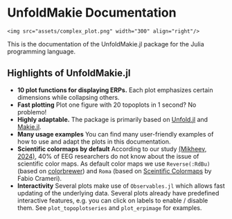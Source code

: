 # UnfoldMakie Documentation

```@raw html
<img src="assets/complex_plot.png" width="300" align="right"/>
```

This is the documentation of the UnfoldMakie.jl package for the Julia programming language. 

## Highlights of UnfoldMakie.jl

- **10 plot functions for displaying ERPs.**
Each plot emphasizes certain dimensions while collapsing others.
- **Fast plotting**
Plot one figure with 20 topoplots in 1 second? No problemo!
- **Highly adaptable.**
The package is primarily based on [Unfold.jl](https://github.com/unfoldtoolbox/unfold.jl/) and [Makie.jl](https://makie.juliaplots.org/stable/).
- **Many usage examples**
You can find many user-friendly examples of how to use and adapt the plots in this documentation.
- **Scientific colormaps by default**
According to our study [(Mikheev, 2024)](https://apertureneuro.org/article/116386-the-art-of-brainwaves-a-survey-on-event-related-potential-visualization-practices), 40% of EEG researchers do not know about the issue of scientific color maps. As default color maps we use `Reverse(:RdBu)` (based on [colorbrewer](https://colorbrewer2.org/#type=sequential&scheme=BuGn&n=3)) and `Roma` (based on [Sceintific Colormaps](https://www.fabiocrameri.ch/colourmaps/) by Fabio Crameri).
- **Interactivity** 
Several plots make use of `Observables.jl` which allows fast updating of the underlying data. Several plots already have predefined interactive features, e.g. you can click on labels to enable / disable them. See `plot_topoplotseries` and `plot_erpimage` for examples.
